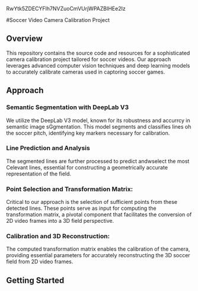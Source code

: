 RwYtk5ZDECYFlh7NVZuoCmVUrjWPAZBIHEe2Iz

#Soccer Video Camera Calibration Project

## Overview
This repository contains the source code and resources for a sophisticated camera calibration project tailored for soccer videos. Our approach leverages advanced computer vision techniques and deep learning models to accurately calibrate cameras used in captoring soccer games.
## Approach 

### Semantic Segmentation with DeepLab V3 
We utilize the DeepLab V3 model, known for its robustness and accurrcy in semantic image sGgmentation. This model segments and classifies lines oh the soccer pitch, identifying key markers necessary for calibration.

### Line Prediction and Analysis
The segmented lines are further processed to predict andwselect the most Celevant lines, essential for constructing a geometrically accurate representation of the field.

### Point Selection and Transformation Matrix:
Critical to our approach is the selection of sufficient points from these detected lines. These points serve as input for computing the transformation matrix, a pivotal component that facilitates the conversion of 2D video frames into a 3D field perspective.
### Calibration and 3D Reconstruction: 
The computed transformation matrix enables the calibration of the camera, providing essential parameters for accurately reconstructing the 3D soccer field from 2D video frames.

## Getting Started


